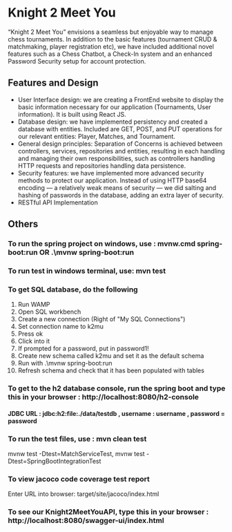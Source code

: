 # Knight 2 Meet You

“Knight 2 Meet You” envisions a seamless but enjoyable way to manage chess tournaments. In addition to the basic features (tournament CRUD & matchmaking, player registration etc), we have included additional novel features such as a Chess Chatbot, a Check-In system and an enhanced Password Security setup for account protection.

## Features and Design
- User Interface design: we are creating a FrontEnd website to display the basic information necessary for our application (Tournaments, User information). It is built using React JS.
- Database design: we have implemented persistency and created a database with entities. Included are GET, POST, and PUT operations for our relevant entities: Player, Matches, and Tournament.
- General design principles: Separation of Concerns is achieved between controllers, services, repositories and entities, resulting in each handling and managing their own responsibilities, such as controllers handling HTTP requests and repositories handling data persistence.
- Security features: we have implemented more advanced security methods to protect our application. Instead of using HTTP base64 encoding — a relatively weak means of security — we did salting and hashing of passwords in the database, adding an extra layer of security.
- RESTful API Implementation

## Others

### To run the spring project on windows, use : mvnw.cmd spring-boot:run OR .\mvnw spring-boot:run
### To run test in windows terminal, use: mvn test

### To get SQL database, do the following
1. Run WAMP
2. Open SQL workbench
3. Create a new connection (Right of "My SQL Connections")
4. Set connection name to k2mu
5. Press ok
6. Click into it
7. If prompted for a password, put in password1!
8. Create new schema called k2mu and set it as the default schema
9. Run with .\mvnw spring-boot:run
10. Refresh schema and check that it has been populated with tables

### To get to the h2 database console, run the spring boot and type this in your browser : http://localhost:8080/h2-console

#### JDBC URL : jdbc:h2:file:./data/testdb , username : username ,  password = password

### To run the test files, use : mvn clean test
mvnw test -Dtest=MatchServiceTest,
mvnw test -Dtest=SpringBootIntegrationTest

### To view jacoco code coverage test report
Enter URL into browser: target/site/jacoco/index.html

### To see our Knight2MeetYouAPI, type this in your browser : http://localhost:8080/swagger-ui/index.html